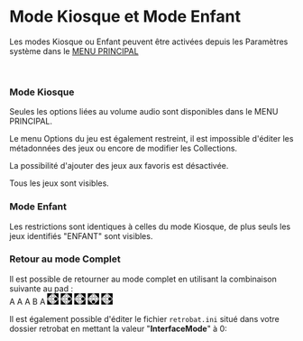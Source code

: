 # Mode Kiosque et Mode Enfant

Les modes Kiosque ou Enfant peuvent être activées depuis les Paramètres système dans le [MENU PRINCIPAL](../navigation/main-menu.md#parametres-systeme)

<div align="left">

<figure><img src="https://i.imgur.com/XrpzRR1.png" alt=""><figcaption></figcaption></figure>

</div>

### Mode Kiosque

Seules les options liées au volume audio sont disponibles dans le MENU PRINCIPAL.&#x20;

Le menu Options du jeu est également restreint, il est impossible d'éditer les métadonnées des jeux ou encore de modifier les Collections.

La possibilité d'ajouter des jeux aux favoris est désactivée.&#x20;

Tous les jeux sont visibles.

### Mode Enfant

Les restrictions sont identiques à celles du mode Kiosque, de plus seuls les jeux identifiés "ENFANT" sont visibles.

### Retour au mode Complet

Il est possible de retourner au mode complet en utilisant la combinaison suivante au pad :\
A A A B A ![](<../.gitbook/assets/image (6).png>) ![](<../.gitbook/assets/image (6).png>) ![](<../.gitbook/assets/image (6).png>) ![](<../.gitbook/assets/image (19).png>) ![](<../.gitbook/assets/image (6).png>)

Il est également possible d'éditer le fichier `retrobat.ini` situé dans votre dossier retrobat en mettant la valeur "**InterfaceMode**" à 0:

<div align="left">

<figure><img src="https://i.imgur.com/ofDCIxE.png" alt=""><figcaption></figcaption></figure>

</div>
